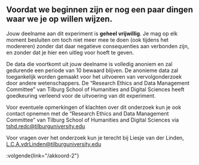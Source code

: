 ## __Voordat we beginnen zijn er nog een paar dingen waar we je op willen wijzen.__

Jouw deelname aan dit experiment is **geheel vrijwillig**. Je mag op elk moment besluiten om toch niet meer mee te doen (ook tijdens het modereren) zonder dat daar negatieve consequenties aan verbonden zijn, en zonder dat je hier een uitleg voor hoeft te geven.

De data die voortkomt uit jouw deelname is volledig anoniem en zal gedurende een periode van 10 bewaard blijven. De anonieme data zal toegankelijk worden gemaakt voor het uitvoeren van vervolgonderzoek door andere wetenschappers. De “Research Ethics and Data Management Committee” van Tilburg School of Humanities and Digital Sciences heeft goedkeuring verleend voor de uitvoering van dit experiment.

Voor eventuele opmerkingen of klachten over dit onderzoek kun je ook contact opnemen met de “Research Ethics and Data Management Committee” van Tilburg School of Humanities and Digital Sciences via tshd.redc@tilburguniversity.edu

Voor vragen over het onderzoek kun je terecht bij Liesje van der Linden, L.C.A.vdrLinden@tilburguniversity.edu


:volgende{link="/akkoord-2"}
